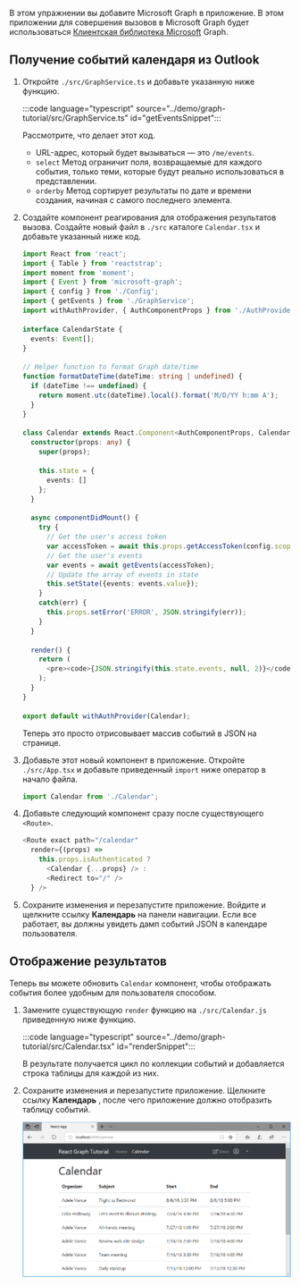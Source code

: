 <!-- markdownlint-disable MD002 MD041 -->

В этом упражнении вы добавите Microsoft Graph в приложение. В этом приложении для совершения вызовов в Microsoft Graph будет использоваться [Клиентская библиотека Microsoft](https://github.com/microsoftgraph/msgraph-sdk-javascript) Graph.

## <a name="get-calendar-events-from-outlook"></a>Получение событий календаря из Outlook

1. Откройте `./src/GraphService.ts` и добавьте указанную ниже функцию.

    :::code language="typescript" source="../demo/graph-tutorial/src/GraphService.ts" id="getEventsSnippet":::

    Рассмотрите, что делает этот код.

    - URL-адрес, который будет вызываться — это `/me/events`.
    - `select` Метод ограничит поля, возвращаемые для каждого события, только теми, которые будут реально использоваться в представлении.
    - `orderby` Метод сортирует результаты по дате и времени создания, начиная с самого последнего элемента.

1. Создайте компонент реагирования для отображения результатов вызова. Создайте новый файл в `./src` каталоге `Calendar.tsx` и добавьте указанный ниже код.

    ```typescript
    import React from 'react';
    import { Table } from 'reactstrap';
    import moment from 'moment';
    import { Event } from 'microsoft-graph';
    import { config } from './Config';
    import { getEvents } from './GraphService';
    import withAuthProvider, { AuthComponentProps } from './AuthProvider';

    interface CalendarState {
      events: Event[];
    }

    // Helper function to format Graph date/time
    function formatDateTime(dateTime: string | undefined) {
      if (dateTime !== undefined) {
        return moment.utc(dateTime).local().format('M/D/YY h:mm A');
      }
    }

    class Calendar extends React.Component<AuthComponentProps, CalendarState> {
      constructor(props: any) {
        super(props);

        this.state = {
          events: []
        };
      }

      async componentDidMount() {
        try {
          // Get the user's access token
          var accessToken = await this.props.getAccessToken(config.scopes);
          // Get the user's events
          var events = await getEvents(accessToken);
          // Update the array of events in state
          this.setState({events: events.value});
        }
        catch(err) {
          this.props.setError('ERROR', JSON.stringify(err));
        }
      }

      render() {
        return (
          <pre><code>{JSON.stringify(this.state.events, null, 2)}</code></pre>
        );
      }
    }

    export default withAuthProvider(Calendar);
    ```

    Теперь это просто отрисовывает массив событий в JSON на странице.

1. Добавьте этот новый компонент в приложение. Откройте `./src/App.tsx` и добавьте приведенный `import` ниже оператор в начало файла.

    ```typescript
    import Calendar from './Calendar';
    ```

1. Добавьте следующий компонент сразу после существующего `<Route>`.

    ```typescript
    <Route exact path="/calendar"
      render={(props) =>
        this.props.isAuthenticated ?
          <Calendar {...props} /> :
          <Redirect to="/" />
      } />
    ```

1. Сохраните изменения и перезапустите приложение. Войдите и щелкните ссылку **Календарь** на панели навигации. Если все работает, вы должны увидеть дамп событий JSON в календаре пользователя.

## <a name="display-the-results"></a>Отображение результатов

Теперь вы можете обновить `Calendar` компонент, чтобы отображать события более удобным для пользователя способом.

1. Замените существующую `render` функцию на `./src/Calendar.js` приведенную ниже функцию.

    :::code language="typescript" source="../demo/graph-tutorial/src/Calendar.tsx" id="renderSnippet":::

    В результате получается цикл по коллекции событий и добавляется строка таблицы для каждой из них.

1. Сохраните изменения и перезапустите приложение. Щелкните ссылку **Календарь** , после чего приложение должно отобразить таблицу событий.

    ![Снимок экрана с таблицей событий](./images/add-msgraph-01.png)
